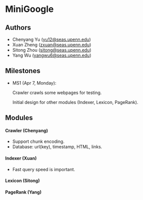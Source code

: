 # MiniGoogle

## Authors
* 	Chenyang Yu 	(yu12@seas.upenn.edu)
* 	Xuan Zheng 		(zxuan@seas.upenn.edu)
* 	Sitong Zhou 	(sitong@seas.upenn.edu)
* 	Yang Wu 		(yangwu6@seas.upenn.edu)

## Milestones
*	MS1 (Apr 7, Monday): 

	Crawler crawls some webpages for testing. 

	Initial design for other modules (Indexer, Lexicon, PageRank).

## Modules
#### Crawler (Chenyang)
* 	Support chunk encoding.
* 	Database: url(key), timestamp, HTML, links.

#### Indexer (Xuan)
*	Fast query speed is important.

#### Lexicon (Sitong)

#### PageRank (Yang)
